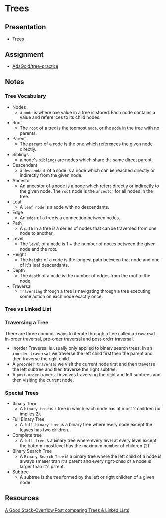 # Trees

## Presentation
+ [Trees](https://drive.google.com/open?id=1fZg27PvgsRCDd3vVkDH1Bc672na5dg5ZYyDw-FjeJY8)

## Assignment
+ [AdaGold/tree-practice](https://github.com/AdaGold/tree-practice)

## Notes

### Tree Vocabulary

-  Nodes
	-  a `node` is where one value in a tree is stored. Each node contains a value and references to its child nodes.
-  Root
	- The `root` of a tree is the topmost `node`, or the `node` in the tree with no parents.  
-  Parent
	- The `parent` of a node is the one which references the given node directly.
-  Siblings
	-  a node's `siblings` are nodes which share the same direct parent.  
-  Descendant
	- a `descendant` of a node is a node which can be reached directly or indirectly from the given node.  
-  Ancestor
	- An ancestor of a node is a node which refers directly or indirectly to the given node.  The `root` node is the `ancestor` for all nodes in the tree.  
-  Leaf
	- A `leaf node` is a node with no descendants.  
-  Edge
	- An `edge` of a tree is a connection between nodes. 
-  Path
	- A `path` in a tree is a series of nodes that can be traversed from one node to another.  
-  Level
	- The `level` of a node is 1 + the number of nodes between the given node and the root.
-  Height 
	-  The `height` of a node is the longest path between that node and one of it's leaf descendants.  
-  Depth
	- The `depth` of a node is the number of edges from the root to the node. 
-  Traversal
	- `Traversing` through a tree is navigating through a tree executing some action on each node exactly once.  



### Tree vs Linked List



### Traversing a Tree

There are three common ways to iterate through a tree called a `traversal`, in-order traversal, pre-order traversal and post-order traversal.  
-  Inorder Traversal is usually only applied to binary search trees.  In an `inorder traversal` we traverse the left child first then the parent and then traverse the right child.  	
-  A `preorder traversal` we visit the current node first and then traverse the left subtree and then traverse the right subtree.
-  A `post-order` traversal involves traversing the right and left subtrees and then visiting the current node.  

### Special Trees

-  Binary Tree
	- A `binary tree` is a tree in which each node has at most 2 children (bi implies 2).
- Full Binary Tree
	- A `full binary tree` is a binary tree where every node except the leaves has two children.  
- Complete tree
	- A `full tree` is a binary tree where every level at every level except the bottom-most level has the maximum number of children (2).  
-  Binary Search Tree
	- A `Binary Search Tree` is a binary tree where the left child of a node is always smaller than it's parent and every right-child of a node is larger than it's parent.  
-  Subtree
	- A subtree is the tree formed by the left or right children of a given node.  



## Resources
[A Good Stack-Overflow Post comparing Trees & Linked Lists](http://stackoverflow.com/a/270094/6840529)
